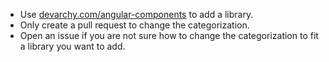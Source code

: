  - Use [devarchy.com/angular-components](http://devarchy.com/angular-components) to add a library.
 - Only create a pull request to change the categorization.
 - Open an issue if you are not sure how to change the categorization to fit a library you want to add.
